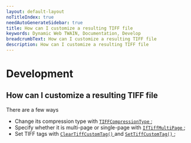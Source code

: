 ```yaml
---
layout: default-layout
noTitleIndex: true
needAutoGenerateSidebar: true
title: How can I customize a resulting TIFF file
keywords: Dynamic Web TWAIN, Documentation, Develop
breadcrumbText: How can I customize a resulting TIFF file
description: How can I customize a resulting TIFF file
---
```


# Development

## How can I customize a resulting TIFF file

There are a few ways

* Change its compression type with [ `TIFFCompressionType` ]({{site.info}}api/WebTwain_IO.html#tiffcompressiontype); 
* Specify whether it is multi-page or single-page with [ `IfTiffMultiPage` ]({{site.info}}api/WebTwain_IO.html#iftiffmultipage); 
* Set TIFF tags with [ `ClearTiffCustomTag()` ]({{site.info}}api/WebTwain_IO.html#cleartiffcustomtag) and [ `SetTiffCustomTag()` ]({{site.info}}api/WebTwain_IO.html#settiffcustomtag); 

